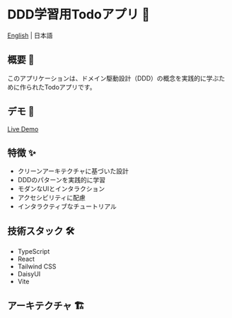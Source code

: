 # DDD学習用Todoアプリ 📝

[English](./README.en.md) | 日本語

## 概要 🎯

このアプリケーションは、ドメイン駆動設計（DDD）の概念を実践的に学ぶために作られたTodoアプリです。

## デモ 🚀

[Live Demo](https://ddd-todo-app.vercel.app/)

## 特徴 ✨

- クリーンアーキテクチャに基づいた設計
- DDDのパターンを実践的に学習
- モダンなUIとインタラクション
- アクセシビリティに配慮
- インタラクティブなチュートリアル

## 技術スタック 🛠️

- TypeScript
- React
- Tailwind CSS
- DaisyUI
- Vite

## アーキテクチャ 🏗️ 